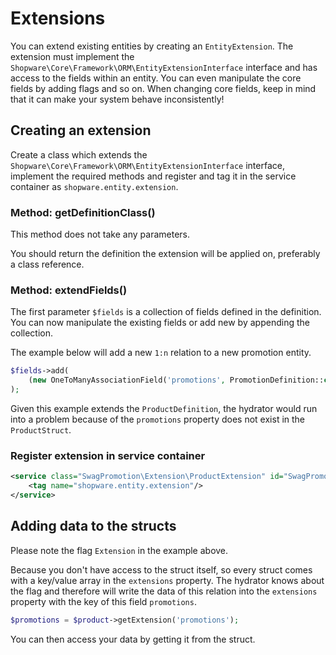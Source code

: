 # Extensions

You can extend existing entities by creating an `EntityExtension`. The extension must implement the
`Shopware\Core\Framework\ORM\EntityExtensionInterface` interface and has access to the fields within an entity. You can even manipulate the core fields
by adding flags and so on. When changing core fields, keep in mind that it can make your system behave inconsistently!

## Creating an extension

Create a class which extends the `Shopware\Core\Framework\ORM\EntityExtensionInterface` interface, implement
the required methods and register and tag it in the service container as `shopware.entity.extension`.

### Method: getDefinitionClass()

This method does not take any parameters.

You should return the definition the extension will be applied on, preferably a class reference.

### Method: extendFields()

The first parameter `$fields` is a collection of fields defined in the definition. You can now manipulate the
existing fields or add new by appending the collection.

The example below will add a new `1:n` relation to a new promotion entity.

```php
$fields->add(
    (new OneToManyAssociationField('promotions', PromotionDefinition::class, 'product_id', true))->setFlags(new Extension())
);
```

Given this example extends the `ProductDefinition`, the hydrator would run into a problem because of the
`promotions` property does not exist in the `ProductStruct`.

### Register extension in service container

```xml
<service class="SwagPromotion\Extension\ProductExtension" id="SwagPromotion\Extension\ProductExtension">
    <tag name="shopware.entity.extension"/>
</service>
```

## Adding data to the structs

Please note the flag `Extension` in the example above.

Because you don't have access to the struct itself, so every struct comes with a key/value array in the
`extensions` property. The hydrator knows about the flag and therefore will write the data of this relation into
the `extensions` property with the key of this field `promotions`.

```php
$promotions = $product->getExtension('promotions');
```

You can then access your data by getting it from the struct.
